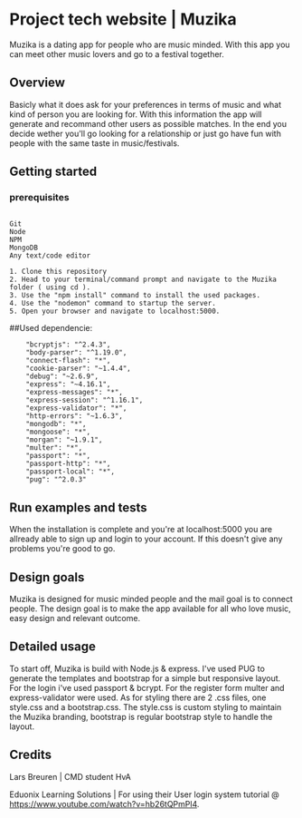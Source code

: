 # Project tech website | Muzika
Muzika is a dating app for people who are music minded.
With this app you can meet other music lovers and go to a festival together.

## Overview
Basicly what it does ask for your preferences in terms of music and what kind of person you are looking for.
With this information the app will generate and recommand other users as possible matches.
In the end you decide wether you'll go looking for a relationship or just go have fun with people with the same taste in music/festivals.

## Getting started
### prerequisites
```

Git
Node
NPM
MongoDB
Any text/code editor

1. Clone this repository
2. Head to your terminal/command prompt and navigate to the Muzika folder ( using cd ).
3. Use the "npm install" command to install the used packages.
4. Use the "nodemon" command to startup the server.
5. Open your browser and navigate to localhost:5000.
```
##Used dependencie:
```
    "bcryptjs": "^2.4.3",
    "body-parser": "^1.19.0",
    "connect-flash": "*",
    "cookie-parser": "~1.4.4",
    "debug": "~2.6.9",
    "express": "~4.16.1",
    "express-messages": "*",
    "express-session": "^1.16.1",
    "express-validator": "*",
    "http-errors": "~1.6.3",
    "mongodb": "*",
    "mongoose": "*",
    "morgan": "~1.9.1",
    "multer": "*",
    "passport": "*",
    "passport-http": "*",
    "passport-local": "*",
    "pug": "^2.0.3"
```

## Run examples and tests
When the installation is complete and you're at localhost:5000 you are allready able to sign up and login to your account.
If this doesn't give any problems you're good to go. 

## Design goals
Muzika is designed for music minded people and the mail goal is to connect people. The design goal is to make the app available for all who love music, easy design and relevant outcome.

## Detailed usage 
To start off, Muzika is build with Node.js & express. I've used PUG to generate the templates and bootstrap for a simple but responsive layout. For the login  i've used passport & bcrypt. For the register form multer and express-validator were used.
As for styling there are 2 .css files, one style.css and a bootstrap.css. 
The style.css is custom styling to maintain the Muzika branding, bootstrap is regular bootstrap style to handle the layout.

## Credits
Lars Breuren | CMD student HvA

Eduonix Learning Solutions | For using their User login system tutorial @ https://www.youtube.com/watch?v=hb26tQPmPl4.


